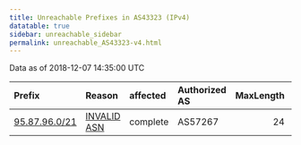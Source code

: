 ```yaml
---
title: Unreachable Prefixes in AS43323 (IPv4)
datatable: true
sidebar: unreachable_sidebar
permalink: unreachable_AS43323-v4.html
---
```


Data as of 2018-12-07 14:35:00 UTC


<div class="datatable-begin"></div>

| Prefix                                               | Reason                                                                                               | affected   | Authorized AS   |   MaxLength | Anchor                                         |   unreachable /24s |
|:-----------------------------------------------------|:-----------------------------------------------------------------------------------------------------|:-----------|:----------------|------------:|:-----------------------------------------------|-------------------:|
| [95.87.96.0/21](https://stat.ripe.net/95.87.96.0/21) | [INVALID ASN](https://rpki-validator.ripe.net/announcement-preview?asn=AS43323&prefix=95.87.96.0/21) | complete   | AS57267         |          24 | [RIPE](unreachable_RIPE_NCC_RPKI_Root-v4.html) |                  8 |

<div class="datatable-end"></div>